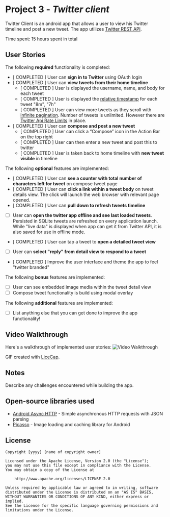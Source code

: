 # Project 3 - *Twitter client*

Twitter Client is an android app that allows a user to view his Twitter timeline and post a new tweet. The app utilizes [Twitter REST API](https://dev.twitter.com/rest/public).

Time spent: 15 hours spent in total

## User Stories

The following **required** functionality is completed:

* [ COMPLETED ]	User can **sign in to Twitter** using OAuth login
* [ COMPLETED ]	User can **view tweets from their home timeline**
  * [ COMPLETED ] User is displayed the username, name, and body for each tweet
  * [ COMPLETED ] User is displayed the [relative timestamp](https://gist.github.com/nesquena/f786232f5ef72f6e10a7) for each tweet "8m", "7h"
  * [ COMPLETED ] User can view more tweets as they scroll with [infinite pagination](http://guides.codepath.com/android/Endless-Scrolling-with-AdapterViews). Number of tweets is unlimited.
    However there are [Twitter Api Rate Limits](https://dev.twitter.com/rest/public/rate-limiting) in place.
* [ COMPLETED ] User can **compose and post a new tweet**
  * [ COMPLETED ] User can click a “Compose” icon in the Action Bar on the top right
  * [ COMPLETED ] User can then enter a new tweet and post this to twitter
  * [ COMPLETED ] User is taken back to home timeline with **new tweet visible** in timeline

The following **optional** features are implemented:

* [ COMPLETED ] User can **see a counter with total number of characters left for tweet** on compose tweet page
* [ COMPLETED ] User can **click a link within a tweet body** on tweet details view. The click will launch the web browser with relevant page opened.
* [ COMPLETED ] User can **pull down to refresh tweets timeline**
* [ ] User can **open the twitter app offline and see last loaded tweets**. Persisted in SQLite tweets are refreshed on every application launch. While "live data" is displayed when app can get it from Twitter API, it is also saved for use in offline mode.
* [ COMPLETED ] User can tap a tweet to **open a detailed tweet view**
* [ ] User can **select "reply" from detail view to respond to a tweet**
* [ COMPLETED ] Improve the user interface and theme the app to feel "twitter branded"

The following **bonus** features are implemented:

* [ ] User can see embedded image media within the tweet detail view
* [ ] Compose tweet functionality is build using modal overlay

The following **additional** features are implemented:

* [ ] List anything else that you can get done to improve the app functionality!

## Video Walkthrough 

Here's a walkthrough of implemented user stories:
![Video Walkthrough](TwitterClient.gif)

GIF created with [LiceCap](http://www.cockos.com/licecap/).

## Notes

Describe any challenges encountered while building the app.

## Open-source libraries used

- [Android Async HTTP](https://github.com/loopj/android-async-http) - Simple asynchronous HTTP requests with JSON parsing
- [Picasso](http://square.github.io/picasso/) - Image loading and caching library for Android

## License

    Copyright [yyyy] [name of copyright owner]

    Licensed under the Apache License, Version 2.0 (the "License");
    you may not use this file except in compliance with the License.
    You may obtain a copy of the License at

        http://www.apache.org/licenses/LICENSE-2.0

    Unless required by applicable law or agreed to in writing, software
    distributed under the License is distributed on an "AS IS" BASIS,
    WITHOUT WARRANTIES OR CONDITIONS OF ANY KIND, either express or implied.
    See the License for the specific language governing permissions and
    limitations under the License.
